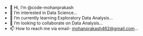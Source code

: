 - 👋 Hi, I’m @code-mohanprakash
- 👀 I’m interested in Data Science...
- 🌱 I’m currently learning Exploratory Data Analysis...
- 💞️ I’m looking to collaborate on Data Analysis...
- 📫 How to reach me via email- mohanprakash462@gmail.com...

<!---
code-mohanprakash/code-mohanprakash is a ✨ special ✨ repository because its `README.md` (this file) appears on your GitHub profile.
You can click the Preview link to take a look at your changes.
--->
